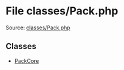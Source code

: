 File classes/Pack.php
=========

Source: [classes/Pack.php](https://github.com/PrestaShop/PrestaShop/blob/1.5.0.1/classes/Pack.php)


Classes
-------

* [PackCore](class.PackCore.md)

